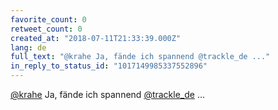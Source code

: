 ```yaml
---
favorite_count: 0
retweet_count: 0
created_at: "2018-07-11T21:33:39.000Z"
lang: de
full_text: "@krahe Ja, fände ich spannend @trackle_de ..."
in_reply_to_status_id: "1017149985337552896"
---
```


[@krahe](https://twitter.com/krahe) Ja, fände ich spannend
[@trackle_de](https://twitter.com/trackle_de) ...
